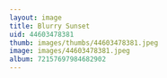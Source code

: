 ```yaml
---
layout: image
title: Blurry Sunset
uid: 44603478381
thumb: images/thumbs/44603478381.jpeg
image: images/44603478381.jpeg
album: 72157697984682902
---
```


